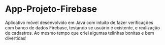 # App-Projeto-Firebase
Aplicativo móvel desenvolvido em Java com intuito de fazer verificações com banco de dados Firebase, testando se usuário é existente, e realização de cadastros. Ao mesmo tempo que criei algumas telinhas bonitas e bem divertidas!
